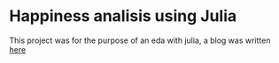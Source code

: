 # Happiness analisis using Julia

This project was for the purpose of an eda with julia, a blog was written [here](https://forem.julialang.org/navi/world-happiness-report-eda-clustering-with-julia-1b21)
